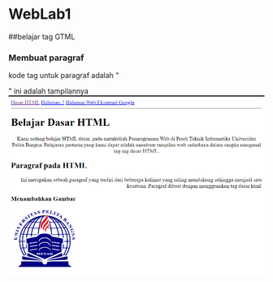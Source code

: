 # WebLab1
##belajar tag GTML

### Membuat paragraf
kode tag untuk paragraf adalah "<p>"
ini adalah tampilannya
![gambar](gambar/ss1.png)
